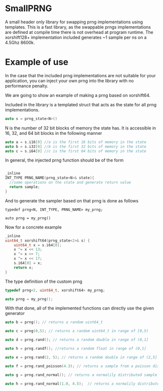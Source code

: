 # SmallPRNG
A small header only library for swapping prng implementations using templates. This is a fast library, as the swappable prngs implementations are defined at compile time there is not overhead at program runtime. The xorshift128+ implementation included generates ~1 sample per ns on a 4.5Ghz 8600k.

# Example of use

In the case that the included prng implementations are not suitable for your application, you can inject your own prng into the library with no performance penalty.

We are going to show an example of making a prng based on xorshift64. 

Included in the library is a templated struct that acts as the state for all prng implementations.

```C++
auto s = prng_state<N>()
```
N is the number of 32 bit blocks of memory the state has. It is accessible in 16, 32, and 64 bit blocks in the following manner

```C++
auto a = s.i16[0] //a is the first 16 bits of memory in the state
auto b = s.i32[0] //b is the first 32 bits of memory in the state
auto c = s.i64[0] //c is the first 64 bits of memory in the state
```

In general, the injected prng function should be of the form

```C++

_inline
INT_TYPE PRNG_NAME(prng_state<N>& state){
  //some operations on the state and generate return value
  return sample;
}

```

And to generate the sampler based on that prng is done as follows
```
typedef prng<N, INT_TYPE, PRNG_NAME> my_prng;

auto prng = my_prng()
```

Now for a concrete example

```C++
_inline
uint64_t xorshift64(prng_state<2>& s) {
	uint64_t x = s.i64[0];
	x ^= x << 13;
	x ^= x >> 7;
	x ^= x << 17;
	s.i64[0] = x;
	return x;
}
```

The type definition of the custom prng
```C++
typedef prng<2, uint64_t, xorshift64> my_prng;

auto prng = my_prng();
```
With that done, all of the implemented functions can directly use the given generator
```C++
auto b = prng(); // returns a random uint64_t

auto c = prng(0,5); // returns a random uint64_t in range of [0,5)

auto d = prng.rand(); // returns a random double in range of (0,1]

auto h = prng.randf(); //returns a random float in range of (0,1]

auto e = prng.rand(2, 5); // returns a random double in range of (2,5]

auto f = prng.rand_poisson(4.3); // returns a sample from a poisson distribution of λ=4.3

auto g = prng.rand_normal(); // returns a normalily distributed sample with with mean = 0 and std = 1

auto h = prng.rand_normal(1.0, 4.5);  // returns a normalily distributed sample with with mean = 1.0 and std = 4.5

```
